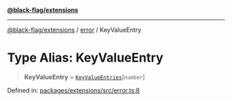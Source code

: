 [**@black-flag/extensions**](../../README.md)

***

[@black-flag/extensions](../../README.md) / [error](../README.md) / KeyValueEntry

# Type Alias: KeyValueEntry

> **KeyValueEntry** = [`KeyValueEntries`](KeyValueEntries.md)\[`number`\]

Defined in: [packages/extensions/src/error.ts:8](https://github.com/Xunnamius/black-flag/blob/c5ada654b2eb8206c373e88bdba1d3a12ccec944/packages/extensions/src/error.ts#L8)
